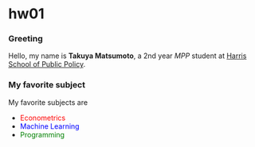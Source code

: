 # hw01


### Greeting

Hello, my name is **Takuya Matsumoto**, a 2nd year *MPP* student at [Harris School of Public Policy](https://harris.uchicago.edu/).



### My favorite subject

My favorite subjects are

- <font color="red">Econometrics</font>
- <font color="blue">Machine Learning</font>
- <font color="green">Programming</font>

